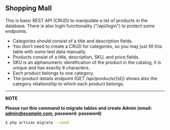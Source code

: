 ## Shopping Mall

This is basic REST API (CRUD) to manipulate a list of products in the database.
There is also login functionality ("/api/login") to protect some endpoints.

- Categories should consist of a title and description fields.
- You don’t need to create a CRUD for categories, so you may just fill this table with
  some test data manually.
- Products consist of a title, description, SKU, and price fields.
- SKU is an alphanumeric identification of the product in the catalog, it is unique
  and has exactly 8 characters.
- Each product belongs to one category.
- The product details endpoint (GET /api/products/{id}) shows also the category relationship to which each product belongs.

---
**NOTE**

**Please run this command to migrate tables and create Admin (email: admin@example.com, password: password)**
```bash
$ php artisan migrate --seed
```
